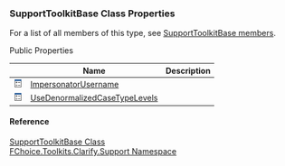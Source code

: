﻿### SupportToolkitBase Class Properties

For a list of all members of this type, see [SupportToolkitBase members](FChoice.Toolkits.Clarify~FChoice.Toolkits.Clarify.Support.SupportToolkitBase_members.md).

Public Properties

|   | Name | Description |
| --- | --- | --- |
| ![Public Property](dotnetimages/publicProperty.png) | [ImpersonatorUsername](FChoice.Toolkits.Clarify~FChoice.Toolkits.Clarify.Support.SupportToolkitBase~ImpersonatorUsername.md) |   |
| ![Public Property](dotnetimages/publicProperty.png) | [UseDenormalizedCaseTypeLevels](FChoice.Toolkits.Clarify~FChoice.Toolkits.Clarify.Support.SupportToolkitBase~UseDenormalizedCaseTypeLevels.md) |   |





#### Reference

[SupportToolkitBase Class](FChoice.Toolkits.Clarify~FChoice.Toolkits.Clarify.Support.SupportToolkitBase.md)  
[FChoice.Toolkits.Clarify.Support Namespace](FChoice.Toolkits.Clarify~FChoice.Toolkits.Clarify.Support_namespace.md)